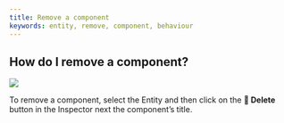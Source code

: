 ```yaml
---
title: Remove a component
keywords: entity, remove, component, behaviour
---
```



## How do I remove a component?

<img src="https://s3-eu-west-1.amazonaws.com/static.playcanvas.com/instructions/remove_component.jpg" />

To remove a component, select the Entity and then click on the **<span class="font-icon">&#58657;</span> Delete** button in the Inspector next the component’s title.
